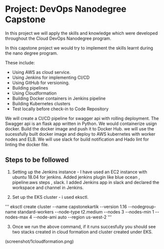 # Project: DevOps Nanodegree Capstone

In this project we will apply the skills and knowledge which were developed throughout the Cloud DevOps Nanodegree program.

In this capstone project we would try to implement the skills learnt during the nano degree program.

These include:

- Using AWS as cloud service.
- Using Jenkins for implementing CI/CD
- Using GitHub for versioning.
- Building pipelines
- Using Cloudformation
- Building Docker containers in Jenkins pipeline
- Building Kubernetes clusters
- Test locally before check-in to Code Repository

We will create a CI/CD pipeline for swagger api with rolling deployment. The Swagger api is an flask app written in Python. We would containerize usign docker. Build the docker image and push it to Docker Hub. we will use the sucessfully built docker image and deploy to AWS kubernetes with worker nodes and ELB. We will use slack for build notification and Hado lint for linting the docker file.

## Steps to be followed

1. Setting up the Jenkins instance - I have used an EC2 instance with ubuntu 18.04 for jenkins. Added jenkins plugin like blue ocean , pipeline:aws steps , slack. I added Jenkins app in slack and declared the workspace and channel in Jenkins.

2. Set up the EKS cluster - i used eksctl.

''' eksctl create cluster --name capstonekartik --version 1.16 --nodegroup-name standard-workers --node-type t2.medium --nodes 3 --nodes-min 1 --nodes-max 4 --node-ami auto --region us-west-2 '''

3. Once we run the above command, if it runs succesfully you should see two stacks created in cloud formation and cluster created under EKS.

(screenshot/1cloudformation.png)
